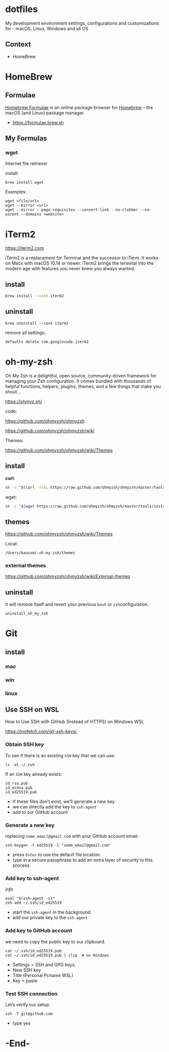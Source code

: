 # dotfiles

My development environment settings, configurations and customizations for - macOS, Linux, Windows and all OS




## Context

* HomeBrew



# HomeBrew



## Formulae

[Homebrew Formulae](https://formulae.brew.sh/) is an online package browser for [Homebrew](https://brew.sh/) – the macOS (and Linux) package manager.

- https://formulae.brew.sh



## My Formulas



### wget

Internet file retriever

install:

```
brew install wget
```

Examples:

```
wget <file/url>
wget --mirror <url>
wget --mirror --page-requisites --convert-link --no-clobber --no-parent --domains <website>
```



# iTerm2

https://iterm2.com

iTerm2 is a replacement for Terminal and the successor to iTerm. It works on Macs with macOS 10.14 or newer. iTerm2 brings the terminal into the modern age with features you never knew you always wanted.



## install

```bash
brew install --cask iterm2
```



## uninstall

```
brew uninstall --cask iterm2
```

remove all settings:

```
defaults delete com.googlecode.iterm2
```



# oh-my-zsh

Oh My Zsh is a delightful, open source, community-driven framework for managing your Zsh configuration. It comes bundled with thousands of helpful functions, helpers, plugins, themes, and a few things that make you shout...

https://ohmyz.sh/

code:

https://github.com/ohmyzsh/ohmyzsh

https://github.com/ohmyzsh/ohmyzsh/wiki

Themes:

https://github.com/ohmyzsh/ohmyzsh/wiki/Themes



## install

**curl**:

```bash
sh -c "$(curl -fsSL https://raw.github.com/ohmyzsh/ohmyzsh/master/tools/install.sh)"
```

wget:

```bash
sh -c "$(wget https://raw.github.com/ohmyzsh/ohmyzsh/master/tools/install.sh -O -)"
```



## themes

https://github.com/ohmyzsh/ohmyzsh/wiki/Themes

Local:

```
/Users/bausxm/.oh-my-zsh/themes
```



### external themes

https://github.com/ohmyzsh/ohmyzsh/wiki/External-themes



## uninstall

It will remove itself and revert your previous `bash` or `zsh`configuration.

```
uninstall_oh_my_zsh
```



# Git



## install

### mac

### win

### linux





## Use SSH on WSL

How to Use SSH with GitHub (Instead of HTTPS) on Windows WSL

https://logfetch.com/git-ssh-keys/



### Obtain SSH key

To see if there is an existing `SSH` key that we can use:

```
ls -al ~/.ssh
```

If an `SSH` key already exists:

```
id_rsa.pub
id_ecdsa.pub
id_ed25519.pub
```

* If these files don’t exist, we’ll generate a new key.
* we can directly add the key to `ssh-agent`
* add to our GitHub account



### Generate a new key

replacing `some_email@gmail.com` with your GitHub account email:

```
ssh-keygen -t ed25519 -C "some_email@gmail.com"
```

* press `Enter` to use the default file location.
* type in a secure passphrase to add an extra layer of security to this process.



### Add key to ssh-agent

*info*

```
eval "$(ssh-agent -s)"
ssh-add ~/.ssh/id_ed25519
```

* start the `ssh-agent` in the background
* add our private key to the `ssh-agent`



### Add key to GitHub account

we need to copy the public key to our clipboard.

```
cat ~/.ssh/id_ed25519.pub
cat ~/.ssh/id_ed25519.pub | clip  # on Windows
```

* Settings > SSH and GPG keys.
* New SSH key
* Title (Personal Pcname  WSL)
* Key > paste



### Test SSH connection

Let’s verify our setup.

```
ssh -T git@github.com
```

* type yes







# -End-


